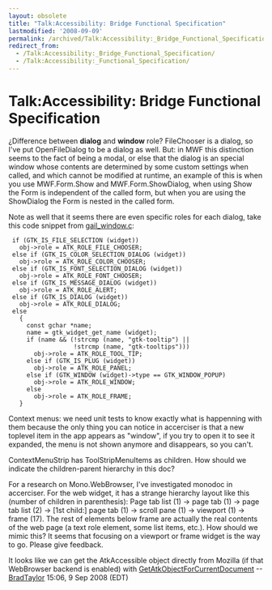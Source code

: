 ```yaml
---
layout: obsolete
title: "Talk:Accessibility: Bridge Functional Specification"
lastmodified: '2008-09-09'
permalink: /archived/Talk:Accessibility:_Bridge_Functional_Specification/
redirect_from:
  - /Talk:Accessibility:_Bridge_Functional_Specification/
  - /Talk:Accessibility:_Functional_Specification/
---
```


Talk:Accessibility: Bridge Functional Specification
===================================================

¿Difference between **dialog** and **window** role? FileChooser is a dialog, so I've put OpenFileDialog to be a dialog as well. But: in MWF this distinction seems to the fact of being a modal, or else that the dialog is an special window whose contents are determined by some custom settings when called, and which cannot be modified at runtime, an example of this is when you use MWF.Form.Show and MWF.Form.ShowDialog, when using Show the Form is independent of the called form, but when you are using the ShowDialog the Form is nested in the called form.

Note as well that it seems there are even specific roles for each dialog, take this code snippet from [gail\_window.c](http://svn.gnome.org/viewvc/gtk%2B/trunk/modules/other/gail/gailwindow.c?view=markup):

     if (GTK_IS_FILE_SELECTION (widget))
       obj->role = ATK_ROLE_FILE_CHOOSER;
     else if (GTK_IS_COLOR_SELECTION_DIALOG (widget))
       obj->role = ATK_ROLE_COLOR_CHOOSER;
     else if (GTK_IS_FONT_SELECTION_DIALOG (widget))
       obj->role = ATK_ROLE_FONT_CHOOSER;
     else if (GTK_IS_MESSAGE_DIALOG (widget))
       obj->role = ATK_ROLE_ALERT;
     else if (GTK_IS_DIALOG (widget))
       obj->role = ATK_ROLE_DIALOG;
     else
       {
         const gchar *name;
         name = gtk_widget_get_name (widget);
         if (name && (!strcmp (name, "gtk-tooltip") ||
                      !strcmp (name, "gtk-tooltips")))
           obj->role = ATK_ROLE_TOOL_TIP;
         else if (GTK_IS_PLUG (widget))
           obj->role = ATK_ROLE_PANEL;
         else if (GTK_WINDOW (widget)->type == GTK_WINDOW_POPUP)
           obj->role = ATK_ROLE_WINDOW;
         else
           obj->role = ATK_ROLE_FRAME;
       }

 Context menus: we need unit tests to know exactly what is happenning with them because the only thing you can notice in accerciser is that a new toplevel item in the app appears as "window", if you try to open it to see it expanded, the menu is not shown anymore and disappears, so you can't.

ContextMenuStrip has ToolStripMenuItems as children. How should we indicate the children-parent hierarchy in this doc?

For a research on Mono.WebBrowser, I've investigated monodoc in accerciser. For the web widget, it has a strange hierarchy layout like this (number of children in parenthesis): Page tab list (1) -\> page tab (1) -\> page tab list (2) -\> [1st child:] page tab (1) -\> scroll pane (1) -\> viewport (1) -\> frame (17). The rest of elements below frame are actually the real contents of the web page (a text role element, some list items, etc.). How should we mimic this? It seems that focusing on a viewport or frame widget is the way to go. Please give feedback.

It looks like we can get the AtkAccessible object directly from Mozilla (if that WebBrowser backend is enabled) with [GetAtkObjectForCurrentDocument](http://mxr.mozilla.org/seamonkey/source/embedding/browser/gtk/src/EmbedPrivate.cpp#936) --[BradTaylor](/index.php?title=User:BradTaylor&action=edit&redlink=1 "User:BradTaylor (page does not exist)") 15:06, 9 Sep 2008 (EDT)

